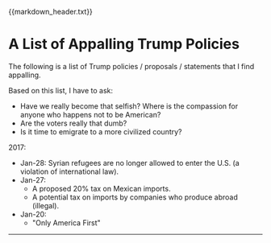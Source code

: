{{markdown_header.txt}}

# A List of Appalling Trump Policies #

The following is a list of Trump policies / proposals / statements that I find appalling. 

Based on this list, I have to ask:

* Have we really become that selfish? Where is the compassion for anyone who happens not to be American?
* Are the voters really that dumb?
* Is it time to emigrate to a more civilized country?

2017:

* Jan-28: Syrian refugees are no longer allowed to enter the U.S. (a violation of international law).
* Jan-27: 
	* A proposed 20% tax on Mexican imports.
	* A potential tax on imports by companies who produce abroad (illegal).
* Jan-20:
	* "Only America First"

-------------